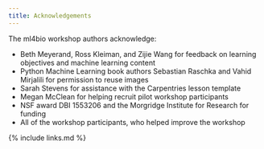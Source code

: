 ```yaml
---
title: Acknowledgements
---
```

The ml4bio workshop authors acknowledge:
- Beth Meyerand, Ross Kleiman, and Zijie Wang for feedback on learning objectives and machine learning content
- Python Machine Learning book authors Sebastian Raschka and Vahid Mirjalili for permission to reuse images
- Sarah Stevens for assistance with the Carpentries lesson template
- Megan McClean for helping recruit pilot workshop participants
- NSF award DBI 1553206 and the Morgridge Institute for Research for funding
- All of the workshop participants, who helped improve the workshop

{% include links.md %}

